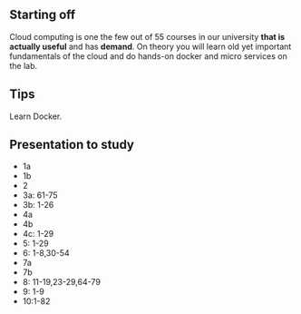 ## Starting off

Cloud computing is one the few out of 55 courses in our university **that is actually useful** and has **demand**. On theory you will learn old yet important fundamentals of the cloud and do hands-on docker and micro services on the lab. 

## Tips

Learn Docker.

## Presentation to study

* 1a 
* 1b
* 2
* 3a: 61-75
* 3b: 1-26
* 4a
* 4b
* 4c: 1-29
* 5: 1-29
* 6: 1-8,30-54
* 7a
* 7b
* 8: 11-19,23-29,64-79
* 9: 1-9
* 10:1-82
